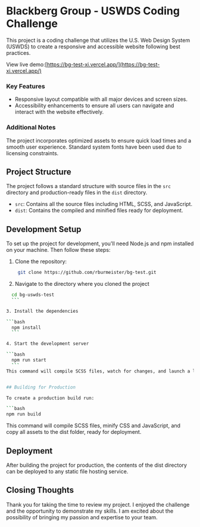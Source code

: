 # Blackberg Group - USWDS Coding Challenge

This project is a coding challenge that utilizes the U.S. Web Design System (USWDS) to create a responsive and accessible website following best practices.

View live demo:[https://bg-test-xi.vercel.app/](https://bg-test-xi.vercel.app/)

### Key Features
- Responsive layout compatible with all major devices and screen sizes.
- Accessibility enhancements to ensure all users can navigate and interact with the website effectively.

### Additional Notes
The project incorporates optimized assets to ensure quick load times and a smooth user experience. Standard system fonts have been used due to licensing constraints.

## Project Structure

The project follows a standard structure with source files in the `src` directory and production-ready files in the `dist` directory.

- `src`: Contains all the source files including HTML, SCSS, and JavaScript.
- `dist`: Contains the compiled and minified files ready for deployment.

## Development Setup

To set up the project for development, you'll need Node.js and npm installed on your machine. Then follow these steps:

1. Clone the repository:

   ```bash
    git clone https://github.com/rburmeister/bg-test.git
    ```

2. Navigate to the directory where you cloned the project

  ```bash
    cd bg-uswds-test
    ```

3. Install the dependencies 

  ```bash
    npm install
    ```

4. Start the development server

  ```bash
    npm run start
    ```
This command will compile SCSS files, watch for changes, and launch a local server with live reloading. Once the server is running, head to [http://localhost:3000/](http://localhost:3000/)


## Building for Production

To create a production build run:

 ```bash
 npm run build
 ```

This command will compile SCSS files, minify CSS and JavaScript, and copy all assets to the dist folder, ready for deployment.

## Deployment

After building the project for production, the contents of the dist directory can be deployed to any static file hosting service.

## Closing Thoughts

Thank you for taking the time to review my project. I enjoyed the challenge and the opportunity to demonstrate my skills. I am excited about the possibility of bringing my passion and expertise to your team.